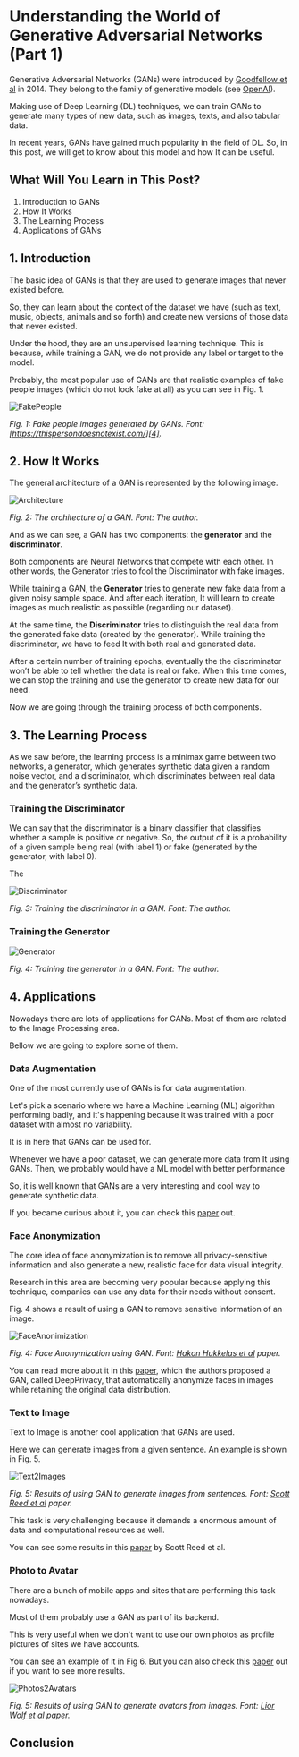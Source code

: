 # Understanding the World of Generative Adversarial Networks (Part 1)

Generative Adversarial Networks (GANs) were introduced by [Goodfellow et al][2] in 2014. They belong to the family of generative models (see [OpenAI][1]). 

Making use of Deep Learning (DL) techniques, we can train GANs to generate many types of new data, such as images, texts, and also tabular data.

In recent years, GANs have gained much popularity in the field of DL. So, in this post, we will get to know about this model and how It can be useful.


## What Will You Learn in This Post?

1. Introduction to GANs
2. How It Works
3. The Learning Process
4. Applications of GANs

## 1. Introduction

The basic idea of GANs is that they are used to generate images that never existed before. 

So, they can learn about the context of the dataset we have (such as text, music, objects, animals and so forth) and create new versions of those data that never existed.

Under the hood, they are an unsupervised learning technique. This is because, while training a GAN, we do not provide any label or target to the model.

Probably, the most popular use of GANs are that realistic examples of fake people images (which do not look fake at all) as you can see in Fig. 1.

![FakePeople](./images/photo_collage.png)

*Fig. 1: Fake people images generated by GANs. Font: [https://thispersondoesnotexist.com/][4].*


## 2. How It Works

The general architecture of a GAN is represented by the following image.

![Architecture](./images/GAN.png)

*Fig. 2: The architecture of a GAN. Font: The author.*


And as we can see, a GAN has two components: the **generator** and the **discriminator**.

Both components are Neural Networks that compete with each other. In other words, the Generator tries to fool the Discriminator with fake images.

While training a GAN, the **Generator** tries to generate new fake data from a given noisy sample space. 
And after each iteration, It will learn to create images as much realistic as possible (regarding our dataset).

At the same time, the **Discriminator** tries to distinguish the real data from the generated fake data (created by the generator). 
While training the discriminator, we have to feed It with both real and generated data. 

After a certain number of training epochs, eventually the the discriminator won’t be able to tell whether the data is real or fake. 
When this time comes, we can stop the training and use the generator to create new data for our need.

Now we are going through the training process of both components.   


## 3. The Learning Process

As we saw before, the learning process is a minimax game between two networks, a generator, which generates synthetic data given a random noise vector, and a discriminator, which discriminates between real data and the generator’s synthetic data.

### Training the Discriminator

We can say that the discriminator is a binary classifier that classifies whether a sample is positive or negative.
So, the output of it is a probability of a given sample being real (with label 1) or fake (generated by the generator, with label 0).

The 


![Discriminator](./images/GAN_Discriminator.png)

*Fig. 3: Training the discriminator in a GAN. Font: The author.*


### Training the Generator

![Generator](./images/GAN_Generator.png)

*Fig. 4: Training the generator in a GAN. Font: The author.*



## 4. Applications

Nowadays there are lots of applications for GANs. Most of them are related to the Image Processing area.

Bellow we are going to explore some of them.

### Data Augmentation

One of the most currently use of GANs is for data augmentation.

Let's pick a scenario where we have a Machine Learning (ML) algorithm performing badly, and it's happening because it was trained with a poor dataset with almost no variability.

It is in here that GANs can be used for. 

Whenever we have a poor dataset, we can generate more data from It using GANs. 
Then, we probably would have a ML model with better performance 

So, it is well known that GANs are a very interesting and cool way to generate synthetic data. 

If you became curious about it, you can check this [paper][5] out.


### Face Anonymization 

The core idea of face anonymization is to remove all privacy-sensitive information and also generate a new, realistic face for data visual integrity.

Research in this area are becoming very popular because applying this technique, companies can use any data for their needs without consent.

Fig. 4 shows a result of using a GAN to remove sensitive information of an image.

![FaceAnonimization](./images/face_anonymization.png)

*Fig. 4: Face Anonymization using GAN. Font: [Hakon Hukkelas et al][6] paper.*


You can read more about it in this [paper][6], which the authors proposed a GAN, called DeepPrivacy, that automatically anonymize faces in images while retaining the original data distribution.


### Text to Image

Text to Image is another cool application that GANs are used.

Here we can generate images from a given sentence. An example is shown in Fig. 5.

![Text2Images](./images/text_to_image.png)

*Fig. 5: Results of using GAN to generate images from sentences. Font: [Scott Reed et al][7] paper.*


This task is very challenging because it demands a enormous amount of data and computational resources as well.

You can see some results in this [paper][7] by Scott Reed et al.


### Photo to Avatar

There are a bunch of mobile apps and sites that are performing this task nowadays.

Most of them probably use a GAN as part of its backend.

This is very useful when we don't want to use our own photos as profile pictures of sites we have accounts.

You can see an example of it in Fig 6. But you can also check this [paper][8] out if you want to see more results.

![Photos2Avatars](./images/photo_to_avatar.png)

*Fig. 5: Results of using GAN to generate avatars from images. Font: [Lior Wolf et al][8] paper.*


## Conclusion


[1]: https://openai.com/blog/generative-models/
[2]: https://arxiv.org/pdf/1406.2661.pdf
[3]: https://arxiv.org/pdf/1909.04538.pdf
[4]: https://thispersondoesnotexist.com/
[5]: https://arxiv.org/pdf/1904.09135.pdf
[6]: https://arxiv.org/pdf/1909.04538.pdf
[7]: http://proceedings.mlr.press/v48/reed16.pdf
[8]: https://research.fb.com/wp-content/uploads/2017/08/unsupervised-creation-parameterized.pdf